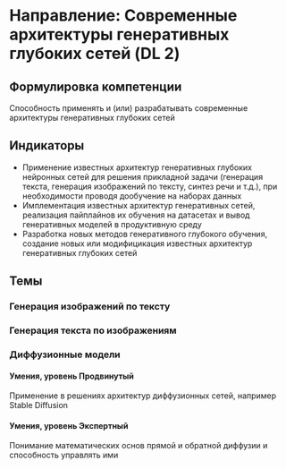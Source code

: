 # Направление: Современные архитектуры генеративных глубоких сетей (DL 2)
## Формулировка компетенции
Способность применять и (или) разрабатывать современные архитектуры генеративных глубоких сетей
## Индикаторы
* Применение известных архитектур генеративных глубоких нейронных сетей для решения прикладной задачи (генерация текста, генерация изображений по тексту, синтез речи и т.д.), при необходимости проводя дообучение на наборах данных
* Имплементация известных архитектур генеративных сетей, реализация пайплайнов их обучения на датасетах и вывод генеративных моделей в продуктивную среду
* Разработка новых методов генеративного глубокого обучения, создание новых или модифицикация известных архитектур генеративных глубоких сетей
## Темы
### Генерация изображений по тексту
### Генерация текста по изображениям
### Диффузионные модели
#### Умения, уровень Продвинутый
Применение в решениях архитектур диффузионных сетей, например Stable Diffusion
#### Умения, уровень Экспертный
Понимание математических основ прямой и обратной диффузии и способность управлять ими
